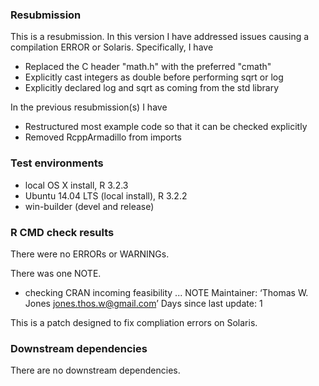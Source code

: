 
### Resubmission
This is a resubmission. In this version I have addressed issues causing a 
compilation ERROR or Solaris. Specifically, I have

* Replaced the C header "math.h" with the preferred "cmath"
* Explicitly cast integers as double before performing sqrt or log
* Explicitly declared log and sqrt as coming from the std library

In the previous resubmission(s) I have

* Restructured most example code so that it can be checked explicitly
* Removed RcppArmadillo from imports


### Test environments
* local OS X install, R 3.2.3
* Ubuntu 14.04 LTS (local install), R 3.2.2
* win-builder (devel and release)

### R CMD check results
There were no ERRORs or WARNINGs.

There was one NOTE.
* checking CRAN incoming feasibility ... NOTE
Maintainer: ‘Thomas W. Jones <jones.thos.w@gmail.com>’
Days since last update: 1

This is a patch designed to fix compliation errors on Solaris.


### Downstream dependencies
There are no downstream dependencies. 

